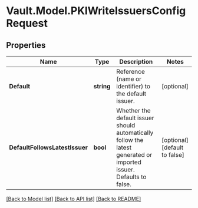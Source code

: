 # Vault.Model.PKIWriteIssuersConfigRequest

## Properties

Name | Type | Description | Notes
------------ | ------------- | ------------- | -------------
**Default** | **string** | Reference (name or identifier) to the default issuer. | [optional] 
**DefaultFollowsLatestIssuer** | **bool** | Whether the default issuer should automatically follow the latest generated or imported issuer. Defaults to false. | [optional] [default to false]

[[Back to Model list]](../README.md#documentation-for-models) [[Back to API list]](../README.md#documentation-for-api-endpoints) [[Back to README]](../README.md)

